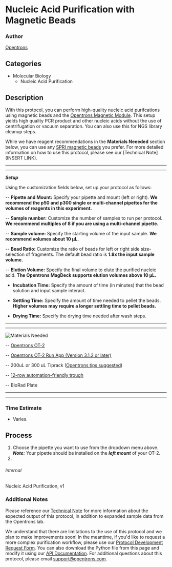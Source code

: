 # Nucleic Acid Purification with Magnetic Beads

### Author
[Opentrons](https://opentrons.com/)

## Categories
* Molecular Biology
    * Nucleic Acid Purification

## Description
With this protocol, you can perform high-quality nucleic acid purifcations using magnetic beads and the [Opentrons Magnetic Module](https://shop.opentrons.com/products/magdeck?_ga=2.120183432.1039841802.1542049668-403439593.1535387376). This setup yields high quality PCR product and other nucleic acids without the use of centrifugation or vacuum separation. You can also use this for NGS library cleanup steps.

While we have reagent recommendations in the **Materials Neeeded** section below, you can use any [SPRI magnetic beads](https://bitesizebio.com/13580/solid-phase-reversible-immobilization-how-to-get-a-bead-on-the-clean-up-of-your-ngs-libraries/) you prefer. For more detailed information on how to use this protocol, please see our [Technical Note](INSERT LINK).

---

---

***Setup***

Using the customization fields below, set up your protocol as follows:

-- **Pipette and Mount:** Specify your pipette and mount (left or right). **We recommend the p50 and p300 single or multi-channel pipettes for the volumes of reagents in this experiment.** 

-- **Sample number:** Customize the number of samples to run per protocol. **We recommend multiples of 8 if you are using a multi-channel pipette.**

-- **Sample volume:** Specify the starting volume of the input sample. **We recommend volumes about 10 µL.** 

-- **Bead Ratio:** Customize the ratio of beads for left or right side size-selection of fragments. The default bead ratio is **1.8x the input sample volume.**

-- **Elution Volume:** Specify the final volume to elute the purified nucleic acid. **The Opentrons MagDeck supports elution volumes above 10 µL.**

- **Incubation Time:** Specify the amount of time (in minutes) that the bead solution and input sample interact.

- **Settling Time:** Specify the amount of time needed to pellet the beads. **Higher volumes may require a longer settling time to pellet beads.**

- **Drying Time:** Specify the drying time needed after wash steps.

---

---


![Materials Needed](https://s3.amazonaws.com/opentrons-protocol-library-website/custom-README-images/customizable-serial-dilution/materials.png)

-- [Opentrons OT-2](http://opentrons.com/ot-2)

-- [Opentrons OT-2 Run App (Version 3.1.2 or later)](http://opentrons.com/ot-app)

-- 200uL or 300 uL Tiprack ([Opentrons tips suggested](https://shop.opentrons.com/collections/opentrons-tips/products/opentrons-300ul-tips-racks-9-600-tips))

-- [12-row automation-friendly trough](https://www.usascientific.com/12-channel-automation-reservoir.aspx)

-- BioRad Plate

---

---

### Time Estimate
* Varies.

## Process
1. Choose the pipette you want to use from the dropdown menu above. ***Note:*** Your pipette should be installed on the ***left mount*** of your OT-2.
2. 

###### Internal
Nucleic Acid Purification, v1

### Additional Notes
Please reference our [Technical Note]() for more information about the expected output of this protocol, in addition to expanded sample data from the Opentrons lab. 

We understand that there are limitations to the use of this protocol and we plan to make improvements soon! In the meantime, if you'd like to request a more complex purification workflow, please use our [Protocol Development Request Form](https://opentrons-protocol-dev.paperform.co/). You can also download the Python file from this page and modify it using our [API Documentation](https://docs.opentrons.com/). For additional questions about this protocol, please email support@opentrons.com.
